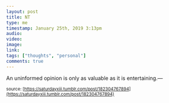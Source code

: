 ```yaml
---
layout: post
title: NT
type: me
timestamp: January 25th, 2019 3:13pm
audio: 
video: 
image: 
link: 
tags: ["thoughts", "personal"]
comments: true
---
```

An uninformed opinion is only as valuable as it is entertaining.&mdash; 
  
<small>source: [https://saturdayxiii.tumblr.com/post/182304767894](https://saturdayxiii.tumblr.com/post/182304767894)</small>